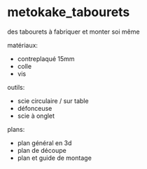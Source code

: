 # metokake_tabourets
des tabourets à fabriquer et monter soi même

matériaux:
- contreplaqué 15mm
- colle
- vis

outils:
- scie circulaire / sur table
- défonceuse
- scie à onglet

plans:
- plan général en 3d
- plan de découpe
- plan et guide de montage